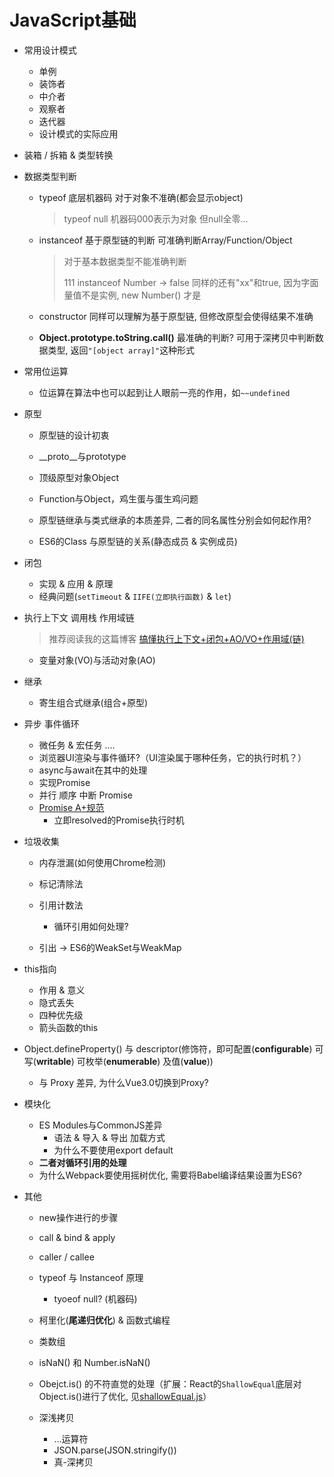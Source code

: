 # JavaScript基础

- 常用设计模式
  - 单例
  - 装饰者
  - 中介者
  - 观察者
  - 迭代器
  - 设计模式的实际应用
  
- 装箱 / 拆箱 & 类型转换

- 数据类型判断

  - typeof 底层机器码 对于对象不准确(都会显示object)

    > typeof null 机器码000表示为对象 但null全零...

  - instanceof 基于原型链的判断 可准确判断Array/Function/Object

    > 对于基本数据类型不能准确判断
    >
    > 111 instanceof Number -> false 同样的还有"xx"和true, 因为字面量值不是实例, new Number() 才是

  - constructor 同样可以理解为基于原型链, 但修改原型会使得结果不准确

  - **Object.prototype.toString.call()**  最准确的判断? 可用于深拷贝中判断数据类型, 返回`"[object array]"`这种形式

- 常用位运算
  
  - 位运算在算法中也可以起到让人眼前一亮的作用，如`~~undefined`
  
- 原型
  
  - 原型链的设计初衷
  
  - _\_proto__与prototype
  - 顶级原型对象Object
  - Function与Object，鸡生蛋与蛋生鸡问题
  - 原型链继承与类式继承的本质差异, 二者的同名属性分别会如何起作用?
  - ES6的Class 与原型链的关系(静态成员 & 实例成员)
  
- 闭包
  - 实现 & 应用 & 原理
  - 经典问题(`setTimeout` & `IIFE(立即执行函数)` & `let`) 
  
- 执行上下文 调用栈 作用域链

  > 推荐阅读我的这篇博客 [搞懂执行上下文+闭包+AO/VO+作用域(链)]([https://linbudu.top/posts/2020/03/17/js%E5%9F%BA%E7%A1%80-%E9%83%A8%E5%88%86.html](https://linbudu.top/posts/2020/03/17/js基础-部分.html))

  - 变量对象(VO)与活动对象(AO)

- 继承
  
  - 寄生组合式继承(组合+原型)
  
- 异步 事件循环
  
  - 微任务 & 宏任务 ....
  - 浏览器UI渲染与事件循环?（UI渲染属于哪种任务，它的执行时机？）
  - async与await在其中的处理
  - 实现Promise
  - 并行 顺序 中断 Promise
  - [Promise A+规范](https://segmentfault.com/a/1190000002452115)
    - 立即resolved的Promise执行时机
  
- 垃圾收集
  
  - 内存泄漏(如何使用Chrome检测)
  
  - 标记清除法
  - 引用计数法
    - 循环引用如何处理?
  - 引出 -> ES6的WeakSet与WeakMap
  
- this指向
  - 作用 & 意义
  - 隐式丢失
  - 四种优先级
  - 箭头函数的this
  
- Object.defineProperty() 与 descriptor(修饰符，即可配置(**configurable**) 可写(**writable**) 可枚举(**enumerable**) 及值(**value**))

  - 与 Proxy 差异, 为什么Vue3.0切换到Proxy?

- 模块化
  - ES Modules与CommonJS差异
    - 语法 & 导入 & 导出 加载方式
    - 为什么不要使用export default
  - **二者对循环引用的处理**
  - 为什么Webpack要使用摇树优化, 需要将Babel编译结果设置为ES6?
  
- 其他
  
  - new操作进行的步骤
  
  - call & bind & apply
  - caller / callee
  - typeof 与 Instanceof 原理
    - tyoeof null? (机器码)
  - 柯里化(**尾递归优化**) & 函数式编程
  - 类数组
  - isNaN() 和 Number.isNaN()
  - Obejct.is() 的不符直觉的处理（扩展：React的`ShallowEqual`底层对Object.is()进行了优化, 见[shallowEqual.js](https://github.com/facebook/react/blob/a9b035b0c2b8235405835beca0c4db2cc37f18d0/packages/shared/shallowEqual.js)）
  - 深浅拷贝
    - ...运算符
    - JSON.parse(JSON.stringify())
    - 真-深拷贝
